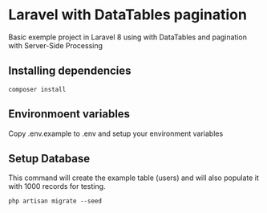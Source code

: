 # Laravel with DataTables pagination
Basic exemple project in Laravel 8 using with DataTables and pagination with Server-Side Processing

## Installing dependencies
`composer install`

## Environmoent variables
Copy .env.example to .env and setup your environment variables

## Setup Database
This command will create the example table (users) and will also populate it with 1000 records for testing.

`php artisan migrate --seed`

